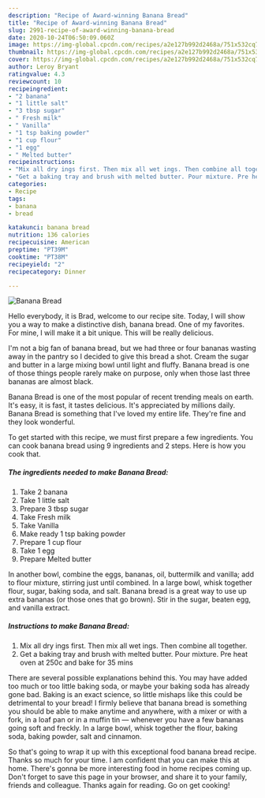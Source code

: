 ```yaml
---
description: "Recipe of Award-winning Banana Bread"
title: "Recipe of Award-winning Banana Bread"
slug: 2991-recipe-of-award-winning-banana-bread
date: 2020-10-24T06:50:09.060Z
image: https://img-global.cpcdn.com/recipes/a2e127b992d2468a/751x532cq70/banana-bread-recipe-main-photo.jpg
thumbnail: https://img-global.cpcdn.com/recipes/a2e127b992d2468a/751x532cq70/banana-bread-recipe-main-photo.jpg
cover: https://img-global.cpcdn.com/recipes/a2e127b992d2468a/751x532cq70/banana-bread-recipe-main-photo.jpg
author: Leroy Bryant
ratingvalue: 4.3
reviewcount: 10
recipeingredient:
- "2 banana"
- "1 little salt"
- "3 tbsp sugar"
- " Fresh milk"
- " Vanilla"
- "1 tsp baking powder"
- "1 cup flour"
- "1 egg"
- " Melted butter"
recipeinstructions:
- "Mix all dry ings first. Then mix all wet ings. Then combine all together."
- "Get a baking tray and brush with melted butter. Pour mixture. Pre heat oven at 250c and bake for 35 mins"
categories:
- Recipe
tags:
- banana
- bread

katakunci: banana bread 
nutrition: 136 calories
recipecuisine: American
preptime: "PT39M"
cooktime: "PT38M"
recipeyield: "2"
recipecategory: Dinner

---
```



![Banana Bread](https://img-global.cpcdn.com/recipes/a2e127b992d2468a/751x532cq70/banana-bread-recipe-main-photo.jpg)

Hello everybody, it is Brad, welcome to our recipe site. Today, I will show you a way to make a distinctive dish, banana bread. One of my favorites. For mine, I will make it a bit unique. This will be really delicious.

I&#39;m not a big fan of banana bread, but we had three or four bananas wasting away in the pantry so I decided to give this bread a shot. Cream the sugar and butter in a large mixing bowl until light and fluffy. Banana bread is one of those things people rarely make on purpose, only when those last three bananas are almost black.

Banana Bread is one of the most popular of recent trending meals on earth. It's easy, it is fast, it tastes delicious. It's appreciated by millions daily. Banana Bread is something that I've loved my entire life. They're fine and they look wonderful.


To get started with this recipe, we must first prepare a few ingredients. You can cook banana bread using 9 ingredients and 2 steps. Here is how you cook that.

<!--inarticleads1-->

##### The ingredients needed to make Banana Bread:

1. Take 2 banana
1. Take 1 little salt
1. Prepare 3 tbsp sugar
1. Take  Fresh milk
1. Take  Vanilla
1. Make ready 1 tsp baking powder
1. Prepare 1 cup flour
1. Take 1 egg
1. Prepare  Melted butter


In another bowl, combine the eggs, bananas, oil, buttermilk and vanilla; add to flour mixture, stirring just until combined. In a large bowl, whisk together flour, sugar, baking soda, and salt. Banana bread is a great way to use up extra bananas (or those ones that go brown). Stir in the sugar, beaten egg, and vanilla extract. 

<!--inarticleads2-->

##### Instructions to make Banana Bread:

1. Mix all dry ings first. Then mix all wet ings. Then combine all together.
1. Get a baking tray and brush with melted butter. Pour mixture. Pre heat oven at 250c and bake for 35 mins


There are several possible explanations behind this. You may have added too much or too little baking soda, or maybe your baking soda has already gone bad. Baking is an exact science, so little mishaps like this could be detrimental to your bread! I firmly believe that banana bread is something you should be able to make anytime and anywhere, with a mixer or with a fork, in a loaf pan or in a muffin tin — whenever you have a few bananas going soft and freckly. In a large bowl, whisk together the flour, baking soda, baking powder, salt and cinnamon. 

So that's going to wrap it up with this exceptional food banana bread recipe. Thanks so much for your time. I am confident that you can make this at home. There's gonna be more interesting food in home recipes coming up. Don't forget to save this page in your browser, and share it to your family, friends and colleague. Thanks again for reading. Go on get cooking!
